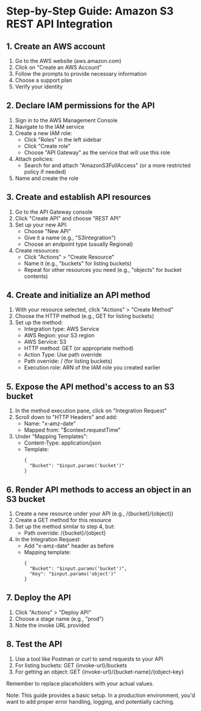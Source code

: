# Step-by-Step Guide: Amazon S3 REST API Integration

## 1. Create an AWS account

1. Go to the AWS website (aws.amazon.com)
2. Click on "Create an AWS Account"
3. Follow the prompts to provide necessary information
4. Choose a support plan
5. Verify your identity

## 2. Declare IAM permissions for the API

1. Sign in to the AWS Management Console
2. Navigate to the IAM service
3. Create a new IAM role:
   - Click "Roles" in the left sidebar
   - Click "Create role"
   - Choose "API Gateway" as the service that will use this role
4. Attach policies:
   - Search for and attach "AmazonS3FullAccess" (or a more restricted policy if needed)
5. Name and create the role

## 3. Create and establish API resources

1. Go to the API Gateway console
2. Click "Create API" and choose "REST API"
3. Set up your new API:
   - Choose "New API"
   - Give it a name (e.g., "S3Integration")
   - Choose an endpoint type (usually Regional)
4. Create resources:
   - Click "Actions" > "Create Resource"
   - Name it (e.g., "buckets" for listing buckets)
   - Repeat for other resources you need (e.g., "objects" for bucket contents)

## 4. Create and initialize an API method

1. With your resource selected, click "Actions" > "Create Method"
2. Choose the HTTP method (e.g., GET for listing buckets)
3. Set up the method:
   - Integration type: AWS Service
   - AWS Region: your S3 region
   - AWS Service: S3
   - HTTP method: GET (or appropriate method)
   - Action Type: Use path override
   - Path override: / (for listing buckets)
   - Execution role: ARN of the IAM role you created earlier

## 5. Expose the API method's access to an S3 bucket

1. In the method execution pane, click on "Integration Request"
2. Scroll down to "HTTP Headers" and add:
   - Name: "x-amz-date"
   - Mapped from: "$context.requestTime"
3. Under "Mapping Templates":
   - Content-Type: application/json
   - Template:
     ```
     {
       "Bucket": "$input.params('bucket')"
     }
     ```

## 6. Render API methods to access an object in an S3 bucket

1. Create a new resource under your API (e.g., /{bucket}/{object})
2. Create a GET method for this resource
3. Set up the method similar to step 4, but:
   - Path override: /{bucket}/{object}
4. In the Integration Request:
   - Add "x-amz-date" header as before
   - Mapping template:
     ```
     {
       "Bucket": "$input.params('bucket')",
       "Key": "$input.params('object')"
     }
     ```

## 7. Deploy the API

1. Click "Actions" > "Deploy API"
2. Choose a stage name (e.g., "prod")
3. Note the invoke URL provided

## 8. Test the API

1. Use a tool like Postman or curl to send requests to your API
2. For listing buckets: GET {invoke-url}/buckets
3. For getting an object: GET {invoke-url}/{bucket-name}/{object-key}

Remember to replace placeholders with your actual values.

Note: This guide provides a basic setup. In a production environment, you'd want to add proper error handling, logging, and potentially caching.
